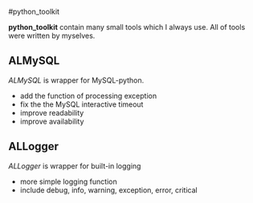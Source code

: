 #python_toolkit

**python_toolkit** contain many small tools which I always use. All of tools were written by myselves.


## ALMySQL

*ALMySQL* is wrapper for MySQL-python.

- add the function of processing exception
- fix the the MySQL interactive timeout
- improve readability
- improve availability


## ALLogger

*ALLogger* is wrapper for built-in logging

- more simple logging function
- include debug, info, warning, exception, error, critical



